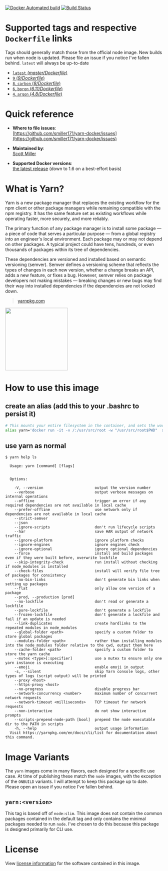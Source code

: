 [![Docker Automated build](https://img.shields.io/docker/automated/scottmiller171/yarn.svg)]()
[![Build Status](https://img.shields.io/docker/build/scottmiller171/yarn.svg)]()
# Supported tags and respective `Dockerfile` links

Tags should generally match those from the official node image. New builds run when node is updated. Please file an issue if you notice I've fallen behind. `latest` will always be up-to-date

- [`latest` (*master/Dockerfile*)](https://github.com/smiller171/yarn-docker/blob/master/Dockerfile)
-	[`9` (*9/Dockerfile*)](https://github.com/smiller171/yarn-docker/blob/9/Dockerfile)
-	[`8`, `carbon` (*8/Dockerfile*)](https://github.com/smiller171/yarn-docker/blob/8/Dockerfile)
-	[`6`, `boron` (*6.11/Dockerfile*)](https://github.com/smiller171/yarn-docker/blob/6/Dockerfile)
-	[`4`, `argon` (*4.8/Dockerfile*)](https://github.com/smiller171/yarn-docker/blob/4/Dockerfile)

# Quick reference

-	**Where to file issues**:  
	[https://github.com/smiller171/yarn-docker/issues](https://github.com/smiller171/yarn-docker/issues)

-	**Maintained by**:  
	[Scott Miller](https://github.com/smiller171/yarn-docker)

-	**Supported Docker versions**:  
	[the latest release](https://github.com/docker/docker/releases/latest) (down to 1.6 on a best-effort basis)

# What is Yarn?

Yarn is a new package manager that replaces the existing workflow for the npm client or other package managers while remaining compatible with the npm registry. It has the same feature set as existing workflows while operating faster, more securely, and more reliably.

The primary function of any package manager is to install some package — a piece of code that serves a particular purpose — from a global registry into an engineer's local environment. Each package may or may not depend on other packages. A typical project could have tens, hundreds, or even thousands of packages within its tree of dependencies.

These dependencies are versioned and installed based on semantic versioning (semver). Semver defines a versioning scheme that reflects the types of changes in each new version, whether a change breaks an API, adds a new feature, or fixes a bug. However, semver relies on package developers not making mistakes — breaking changes or new bugs may find their way into installed dependencies if the dependencies are not locked down.

> [yarnpkg.com](https://yarnpkg.com/en/)

<img src="https://github.com/yarnpkg/assets/raw/master/yarn-kitten-full.png" width="200">

# How to use this image

## create an alias (add this to your .bashrc to persist it)

```bash
# This mounts your entire filesystem in the container, and sets the working directory to the current dir, so the command will work no matter where you run it from
alias yarn='docker run -it -v /:/usr/src/root -w "/usr/src/root$PWD"  scottmiller171/yarn'
```

## use yarn as normal

```console
$ yarn help ls

  Usage: yarn [command] [flags]


  Options:

    -V, --version                       output the version number
    --verbose                           output verbose messages on internal operations
    --offline                           trigger an error if any required dependencies are not available in local cache
    --prefer-offline                    use network only if dependencies are not available in local cache
    --strict-semver
    --json
    --ignore-scripts                    don't run lifecycle scripts
    --har                               save HAR output of network traffic
    --ignore-platform                   ignore platform checks
    --ignore-engines                    ignore engines check
    --ignore-optional                   ignore optional dependencies
    --force                             install and build packages even if they were built before, overwrite lockfile
    --skip-integrity-check              run install without checking if node_modules is installed
    --check-files                       install will verify file tree of packages for consistency
    --no-bin-links                      don't generate bin links when setting up packages
    --flat                              only allow one version of a package
    --prod, --production [prod]
    --no-lockfile                       don't read or generate a lockfile
    --pure-lockfile                     don't generate a lockfile
    --frozen-lockfile                   don't generate a lockfile and fail if an update is needed
    --link-duplicates                   create hardlinks to the repeated modules in node_modules
    --global-folder <path>              specify a custom folder to store global packages
    --modules-folder <path>             rather than installing modules into the node_modules folder relative to the cwd, output them here
    --cache-folder <path>               specify a custom folder to store the yarn cache
    --mutex <type>[:specifier]          use a mutex to ensure only one yarn instance is executing
    --emoji                             enable emoji in output
    -s, --silent                        skip Yarn console logs, other types of logs (script output) will be printed
    --proxy <host>
    --https-proxy <host>
    --no-progress                       disable progress bar
    --network-concurrency <number>      maximum number of concurrent network requests
    --network-timeout <milliseconds>    TCP timeout for network requests
    --non-interactive                   do not show interactive prompts
    --scripts-prepend-node-path [bool]  prepend the node executable dir to the PATH in scripts
    -h, --help                          output usage information
  Visit https://yarnpkg.com/en/docs/cli/list for documentation about this command.
```

# Image Variants

The `yarn` images come in many flavors, each designed for a specific use case. At time of publishing these match the `node` images, with the exception of the `ONBUILD` variants. I will attempt to keep this package up to date. Please open an issue if you notice I've fallen behind.

## `yarn:<version>`

This tag is based off of `node:slim`. This image does not contain the common packages contained in the default tag and only contains the minimal packages needed to run `node`. I've chosen to do this because this package is designed primarily for CLI use.

# License

View [license information](https://github.com/yarnpkg/yarn/blob/master/LICENSE) for the software contained in this image.
